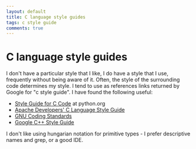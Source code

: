 ```yaml
---
layout: default
title: C language style guides
tags: c style guide
comments: true
---
```

# C language style guides

I don't have a particular style that I like, I do have a style that I use, frequently without being aware of it. Often, the style of the surrounding code determines my style. I tend to use as references links returned by Google for "c style guide". I have found the following useful:

* [Style Guide for C Code](http://www.python.org/dev/peps/pep-0007/) at python.org
* [Apache Developers' C Language Style Guide](http://httpd.apache.org/dev/styleguide.html)
* [GNU Coding Standards](http://www.gnu.org/prep/standards/standards.html)
* [Google C++ Style Guide](https://google.github.io/styleguide/cppguide.html)

I don't like using hungarian notation for primitive types - I prefer descriptive names and grep, or a good IDE.
